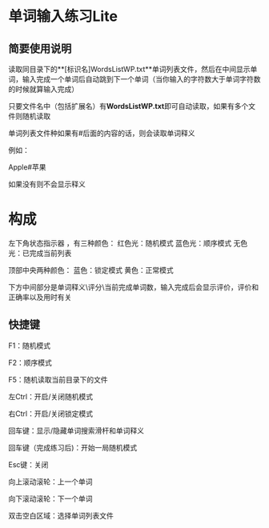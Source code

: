 # 单词输入练习Lite

## 简要使用说明

读取同目录下的**[标识名]WordsListWP.txt**单词列表文件，然后在中间显示单词，输入完成一个单词后自动跳到下一个单词（当你输入的字符数大于单词字符数的时候就算输入完成）

只要文件名中（包括扩展名）有**WordsListWP.txt**即可自动读取，如果有多个文件则随机读取

单词列表文件种如果有#后面的内容的话，则会读取单词释义

例如：

Apple#苹果

如果没有则不会显示释义

# 构成

左下角状态指示器 ，有三种颜色：
红色光：随机模式
蓝色光：顺序模式
无色光：已完成当前列表

顶部中央两种颜色：
蓝色：锁定模式
黄色：正常模式

下方中间部分是单词释义\评分\当前完成单词数，输入完成后会显示评价，评价和正确率以及用时有关

## 快捷键

F1：随机模式

F2：顺序模式

F5：随机读取当前目录下的文件

左Ctrl：开启/关闭随机模式

右Ctrl：开启/关闭锁定模式

回车键：显示/隐藏单词搜索滑杆和单词释义

回车键（完成练习后)：开始一局随机模式

Esc键：关闭

向上滚动滚轮：上一个单词

向下滚动滚轮：下一个单词

双击空白区域：选择单词列表文件